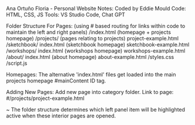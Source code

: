 Ana Ortuño Floria - Personal Website Notes:
Coded by Eddie Mould 
Code: HTML, CSS, JS
Tools: VS Studio Code, Chat GPT

Folder Structure For Pages: (using # based routing for links within code to maintain the left and right panels)
/index.html (homepage + projects homepage)
/projects/ (pages relating to projects)
  project-example.html
/sketchbook/
  index.html (sketchbook homepage)
  sketchbook-example.html
/workshops/
  index.html (workshops homepage)
  workshops-example.html
/about/
  index.html (about homepage)
  about-example.html
/styles.css
/script.js

Homepages:
The alternative 'index.html' files get loaded into the main projects homepage #mainContent ID tag.

Adding New Pages:
Add new page into category folder.
Link to page: #/projects/project-example.html 

~ The folder structure determines which left panel item will be highlighted active when these interior pages are opened. 